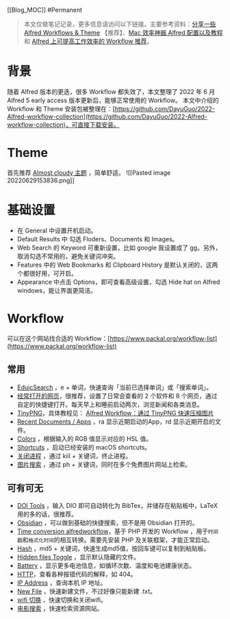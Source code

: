 [[Blog_MOC]] #Permanent

> 本文仅做笔记记录，更多信息请访问以下链接。主要参考资料：[分享一些 Alfred Workflows & Theme](https://sspai.com/post/69898) 【推荐】、[Mac 效率神器 Alfred 配置以及教程](https://www.bilibili.com/read/cv15495316) 和 [Alfred 上可提高工作效率的 Workflow 推荐](https://www.cnblogs.com/cangqinglang/p/15058274.html)。

# 背景
随着 Alfred 版本的更迭，很多 Workflow 都失效了，本文整理了 2022 年 6 月 Alfred 5 early access 版本更新后，能够正常使用的 Workflow。
本文中介绍的 Workflow 和 Theme 安装包被整理在：[https://github.com/DayuGuo/2022-Alfred-workflow-collection](https://github.com/DayuGuo/2022-Alfred-workflow-collection)，可直接下载安装。

# Theme
首先推荐 [Almost cloudy 主题](https://sspai.com/post/69898) ，简单舒适。
![[Pasted image 20220629153836.png]]
# 基础设置
- 在 General 中设置开机启动。
- Default Results 中 勾选 Floders、Documents 和 Images。
- Web Search 的 Keyword 可重新设置，比如 google 我设置成了 gg。另外，取消勾选不常用的，避免关键词冲突。
- Features 中的 Web Bookmarks 和 Clipboard History 是默认关闭的，这两个都很好用，可开启。
- Appearance 中点击 Options，即可查看高级设置，勾选 Hide hat on Alfred windows，能让界面更简洁。

# Workflow
可以在这个网站找合适的 Workflow：[https://www.packal.org/workflow-list](https://www.packal.org/workflow-list)

## 常用

- [EduicSearch](https://github.com/hanleylee/alfred-eudic-workflow) ，e + 单词，快速查询「当前已选择单词」或「搜索单词」。
- [经常打开的网页](https://00000520.xyz)，很推荐，设置了日常会查看的 2 个软件和 8 个网页，通过自定的快捷键打开。每天早上和睡前启动两次，浏览新闻和各类消息。
- [TinyPNG](https://github.com/alfredapp/tinypng-workflow)，具体教程见： [Alfred Workflow：通过 TinyPNG 快速压缩图片](https://anotherdayu.com/2022/3494/)
- [Recent Documents / Apps](https://github.com/mpco/AlfredWorkflow-Recent-Documents) ，ra 显示近期启动的App，rd 显示近期开启的文件。
- [Colors](https://www.packal.org/workflow/colors) ，根据输入的 RGB 值显示对应的 HSL 值。
- [Shortcuts](https://github.com/alfredapp/shortcuts-workflow/) ，启动已经安装的 macOS shortcuts。
- [关闭进程](https://github.com/nathangreenstein/alfred-process-killer) ，通过 kiil + 关键词，终止进程。
- [图片搜索](https://00000520.xyz) ，通过 ph +  关键词，同时在多个免费图片网站上检索。

## 可有可无
- [DOI Tools](https://github.com/hbuschme/doi-tools-alfred-workflow/) ，输入 DIO 即可自动转化为 BibTex，并储存在粘贴板中，LaTeX 用的多的话，很推荐。
- [Obsidian](https://github.com/hauselin/obsidian-alfred) ，可以做到基础的快捷搜索，但不是用 Obsidian 打开的。
- [Time conversion alfredworkflow](https://github.com/kangzhi2016/time-conversion-alfredworkflow)，基于 PHP 开发的 Workflow ，用于`时间戳`和`格式化时间`的相互转换。需要先安装 PHP 及关联框架，才能正常启动。
- [Hash](github.com/willfarrell) ，md5 + 关键词，快速生成md5值，按回车键可以复制到粘贴板。
- [Hidden files Toggle](https://github.com/logic1988/AlfredHiddenFilesToggle) ，显示默认隐藏的文件。
- [Battery](https://github.com/BenziAhamed/alfred-battery) ，显示更多电池信息，如循环次数、温度和电池建康状态。
- [HTTP](https://github.com/UpSync-Dev/alfred-http-status-codes)，查看各种报错代码的解释，如 404。
- [IP Address](https://github.com/alexchantastic/alfred-ip-address-workflow) ，查询本机 IP 地址。
- [New File](https://github.com/frankrausch/alfred-new-file) ，快速新建文件，不过好像只能新建 .txt。
- [wifi 切换](http://rodalgaard.dk/) ，快速切换和关闭wifi。
- [电影搜索](https://00000520.xyz) ，快速检索资源网站。
